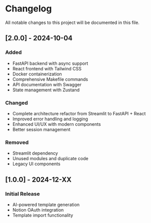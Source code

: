 # Changelog

All notable changes to this project will be documented in this file.

## [2.0.0] - 2024-10-04

### Added
- FastAPI backend with async support
- React frontend with Tailwind CSS
- Docker containerization
- Comprehensive Makefile commands
- API documentation with Swagger
- State management with Zustand

### Changed
- Complete architecture refactor from Streamlit to FastAPI + React
- Improved error handling and logging
- Enhanced UI/UX with modern components
- Better session management

### Removed
- Streamlit dependency
- Unused modules and duplicate code
- Legacy UI components

## [1.0.0] - 2024-12-XX

### Initial Release
- AI-powered template generation
- Notion OAuth integration
- Template import functionality

